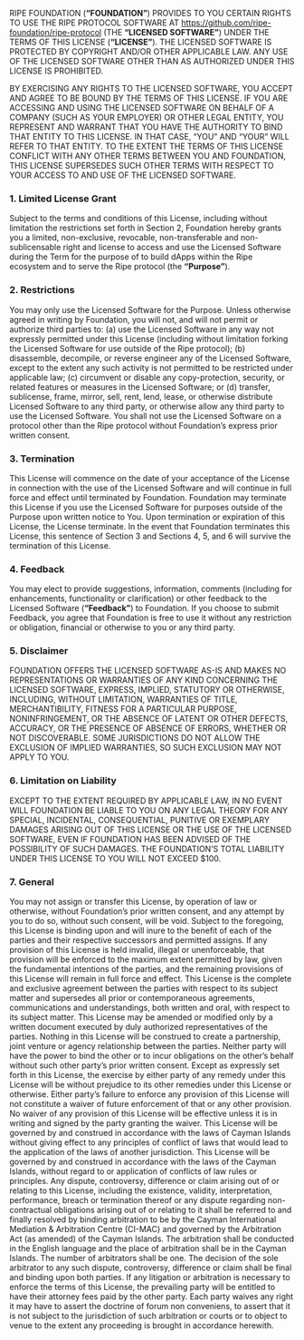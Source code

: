 RIPE FOUNDATION (**“FOUNDATION”**) PROVIDES TO YOU CERTAIN RIGHTS TO USE THE RIPE PROTOCOL SOFTWARE AT https://github.com/ripe-foundation/ripe-protocol (THE **“LICENSED SOFTWARE”**) UNDER THE TERMS OF THIS LICENSE (**“LICENSE”**). THE LICENSED SOFTWARE IS PROTECTED BY COPYRIGHT AND/OR OTHER APPLICABLE LAW. ANY USE OF THE LICENSED SOFTWARE OTHER THAN AS AUTHORIZED UNDER THIS LICENSE IS PROHIBITED.

BY EXERCISING ANY RIGHTS TO THE LICENSED SOFTWARE, YOU ACCEPT AND AGREE TO BE BOUND BY THE TERMS OF THIS LICENSE. IF YOU ARE ACCESSING AND USING THE LICENSED SOFTWARE ON BEHALF OF A COMPANY (SUCH AS YOUR EMPLOYER) OR OTHER LEGAL ENTITY, YOU REPRESENT AND WARRANT THAT YOU HAVE THE AUTHORITY TO BIND THAT ENTITY TO THIS LICENSE. IN THAT CASE, “YOU” AND “YOUR” WILL REFER TO THAT ENTITY. TO THE EXTENT THE TERMS OF THIS LICENSE CONFLICT WITH ANY OTHER TERMS BETWEEN YOU AND FOUNDATION, THIS LICENSE SUPERSEDES SUCH OTHER TERMS WITH RESPECT TO YOUR ACCESS TO AND USE OF THE LICENSED SOFTWARE.

### 1. Limited License Grant

Subject to the terms and conditions of this License, including without limitation the restrictions set forth in Section 2, Foundation hereby grants you a limited, non-exclusive, revocable, non-transferable and non-sublicensable right and license to access and use the Licensed Software during the Term for the purpose of to build dApps within the Ripe ecosystem and to serve the Ripe protocol (the **“Purpose”**). 

### 2. Restrictions

You may only use the Licensed Software for the Purpose. Unless otherwise agreed in writing by Foundation, you will not, and will not permit or authorize third parties to: (a) use the Licensed Software in any way not expressly permitted under this License (including without limitation forking the Licensed Software for use outside of the  Ripe protocol); (b) disassemble, decompile, or reverse engineer any of the Licensed Software, except to the extent any such activity is not permitted to be restricted under applicable law; (c) circumvent or disable any copy-protection, security, or related features or measures in the Licensed Software; or (d) transfer, sublicense, frame, mirror, sell, rent, lend, lease, or otherwise distribute Licensed Software to any third party, or otherwise allow any third party to use the Licensed Software. You shall not use the Licensed Software on a protocol other than the Ripe protocol without Foundation’s express prior written consent. 

### 3. Termination

This License will commence on the date of your acceptance of the License in connection with the use of the Licensed Software and will continue in full force and effect until terminated by Foundation. Foundation may terminate this License if you use the Licensed Software for purposes outside of the Purpose upon written notice to You. Upon termination or expiration of this License, the License terminate. In the event that Foundation terminates this License, this sentence of Section 3 and Sections 4, 5, and 6 will survive the termination of this License.

### 4. Feedback

You may elect to provide suggestions, information, comments (including for enhancements, functionality or clarification) or other feedback to the Licensed Software (**“Feedback”**) to Foundation. If you choose to submit Feedback, you agree that Foundation is free to use it without any restriction or obligation, financial or otherwise to you or any third party.

### 5. Disclaimer

FOUNDATION OFFERS THE LICENSED SOFTWARE AS-IS AND MAKES NO REPRESENTATIONS OR WARRANTIES OF ANY KIND CONCERNING THE LICENSED SOFTWARE, EXPRESS, IMPLIED, STATUTORY OR OTHERWISE, INCLUDING, WITHOUT LIMITATION, WARRANTIES OF TITLE, MERCHANTIBILITY, FITNESS FOR A PARTICULAR PURPOSE, NONINFRINGEMENT, OR THE ABSENCE OF LATENT OR OTHER DEFECTS, ACCURACY, OR THE PRESENCE OF ABSENCE OF ERRORS, WHETHER OR NOT DISCOVERABLE. SOME JURISDICTIONS DO NOT ALLOW THE EXCLUSION OF IMPLIED WARRANTIES, SO SUCH EXCLUSION MAY NOT APPLY TO YOU.

### 6. Limitation on Liability

EXCEPT TO THE EXTENT REQUIRED BY APPLICABLE LAW, IN NO EVENT WILL FOUNDATION BE LIABLE TO YOU ON ANY LEGAL THEORY FOR ANY SPECIAL, INCIDENTAL, CONSEQUENTIAL, PUNITIVE OR EXEMPLARY DAMAGES ARISING OUT OF THIS LICENSE OR THE USE OF THE LICENSED SOFTWARE, EVEN IF FOUNDATION HAS BEEN ADVISED OF THE POSSIBILITY OF SUCH DAMAGES. THE FOUNDATION’S TOTAL LIABILITY UNDER THIS LICENSE TO YOU WILL NOT EXCEED $100.

### 7. General

You may not assign or transfer this License, by operation of law or otherwise, without Foundation’s prior written consent, and any attempt by you to do so, without such consent, will be void. Subject to the foregoing, this License is binding upon and will inure to the benefit of each of the parties and their respective successors and permitted assigns. If any provision of this License is held invalid, illegal or unenforceable, that provision will be enforced to the maximum extent permitted by law, given the fundamental intentions of the parties, and the remaining provisions of this License will remain in full force and effect. This License is the complete and exclusive agreement between the parties with respect to its subject matter and supersedes all prior or contemporaneous agreements, communications and understandings, both written and oral, with respect to its subject matter. This License may be amended or modified only by a written document executed by duly authorized representatives of the parties. Nothing in this License will be construed to create a partnership, joint venture or agency relationship between the parties. Neither party will have the power to bind the other or to incur obligations on the other’s behalf without such other party’s prior written consent. Except as expressly set forth in this License, the exercise by either party of any remedy under this License will be without prejudice to its other remedies under this License or otherwise. Either party’s failure to enforce any provision of this License will not constitute a waiver of future enforcement of that or any other provision. No waiver of any provision of this License will be effective unless it is in writing and signed by the party granting the waiver. This License will be governed by and construed in accordance with the laws of Cayman Islands without giving effect to any principles of conflict of laws that would lead to the application of the laws of another jurisdiction. This License will be governed by and construed in accordance with the laws of the Cayman Islands, without regard to or application of conflicts of law rules or principles. Any dispute, controversy, difference or claim arising out of or relating to this License, including the existence, validity, interpretation, performance, breach or termination thereof or any dispute regarding non-contractual obligations arising out of or relating to it shall be referred to and finally resolved by binding arbitration to be by the Cayman International Mediation & Arbitration Centre (CI-MAC) and governed by the Arbitration Act (as amended) of the Cayman Islands. The arbitration shall be conducted in the English language and the place of arbitration shall be in the Cayman Islands. The number of arbitrators shall be one. The decision of the sole arbitrator to any such dispute, controversy, difference or claim shall be final and binding upon both parties. If any litigation or arbitration is necessary to enforce the terms of this License, the prevailing party will be entitled to have their attorney fees paid by the other party. Each party waives any right it may have to assert the doctrine of forum non conveniens, to assert that it is not subject to the jurisdiction of such arbitration or courts or to object to venue to the extent any proceeding is brought in accordance herewith.
